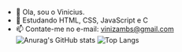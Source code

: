 - 👋 Ola, sou o Vinicius.
- 🌱 Estudando HTML, CSS, JavaScript e C
- 📫 Contate-me no e-mail: vinizambs@gmail.com
![Anurag's GitHub stats](https://github-readme-stats.vercel.app/api?username=ViniAza&show_icons=true&theme=radical)
![Top Langs](https://github-readme-stats.vercel.app/api/top-langs/?username=anuraghazra&layout=compact)
